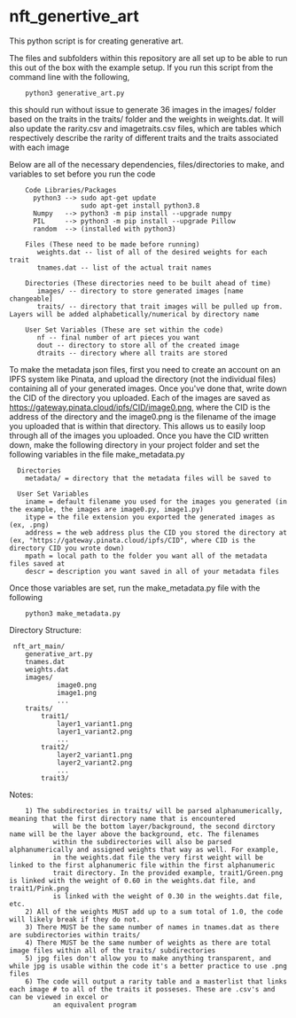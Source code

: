 # nft_genertive_art
This python script is for creating generative art.

The files and subfolders within this repository are all set up to be able to run this out of the box with the example setup. If you run this script from the command line with the following,

        python3 generative_art.py

this should run without issue to generate 36 images in the images/ folder based on the traits in the traits/ folder and the weights in weights.dat. It will also update the
rarity.csv and imagetraits.csv files, which are tables which respectively describe the rarity of different traits and the traits associated with each image

Below are all of the necessary dependencies, files/directories to make, and variables to set before you run the code

        Code Libraries/Packages
          python3 --> sudo apt-get update
                      sudo apt-get install python3.8
          Numpy   --> python3 -m pip install --upgrade numpy
          PIL     --> python3 -m pip install --upgrade Pillow          
          random  --> (installed with python3)
        
        Files (These need to be made before running)           
           weights.dat -- list of all of the desired weights for each trait           
           tnames.dat -- list of the actual trait names
           
        Directories (These directories need to be built ahead of time)
           images/ -- directory to store generated images [name changeable]
           traits/ -- directory that trait images will be pulled up from. Layers will be added alphabetically/numerical by directory name
          
        User Set Variables (These are set within the code)
           nf -- final number of art pieces you want
           dout -- directory to store all of the created image
           dtraits -- directory where all traits are stored

To make the metadata json files, first you need to create an account on an IPFS system like Pinata, and upload the directory (not the individual files) containing all of your generated images. Once you've done that, write down the CID of the directory you uploaded. Each of the images are saved as https://gateway.pinata.cloud/ipfs/CID/image0.png, where the CID is the address of the directory and the image0.png is the filename of the image you uploaded that is within that directory. This allows us to easily loop through all of the images you uploaded. Once you have the CID written down, make the following directory in your project folder and set the following variables in the file make_metadata.py
       
      Directories
        metadata/ = directory that the metadata files will be saved to
       
      User Set Variables
        iname = default filename you used for the images you generated (in the example, the images are image0.py, image1.py)
        itype = the file extension you exported the generated images as (ex, .png)
        address = the web address plus the CID you stored the directory at (ex, "https://gateway.pinata.cloud/ipfs/CID", where CID is the directory CID you wrote down)
        mpath = local path to the folder you want all of the metadata files saved at
        descr = description you want saved in all of your metadata files

Once those variables are set, run the make_metadata.py file with the following

        python3 make_metadata.py

Directory Structure:

     nft_art_main/
        generative_art.py
        tnames.dat
        weights.dat
        images/
                image0.png
                image1.png
                ...
        traits/
            trait1/
                layer1_variant1.png       
                layer1_variant2.png     
                ...  
            trait2/    
                layer2_variant1.png     
                layer2_variant2.png
                ...
            trait3/ 
             

   Notes:
   
        1) The subdirectories in traits/ will be parsed alphanumerically, meaning that the first directory name that is encountered 
               will be the bottom layer/background, the second dirctory name will be the layer above the background, etc. The filenames
               within the subdirectories will also be parsed alphanumerically and assigned weights that way as well. For example,
               in the weights.dat file the very first weight will be linked to the first alphanumeric file within the first alphanumeric
               trait directory. In the provided example, trait1/Green.png is linked with the weight of 0.60 in the weights.dat file, and trait1/Pink.png
               is linked with the weight of 0.30 in the weights.dat file, etc.   
        2) All of the weights MUST add up to a sum total of 1.0, the code will likely break if they do not.         
        3) There MUST be the same number of names in tnames.dat as there are subdirectories within traits/        
        4) There MUST be the same number of weights as there are total image files within all of the traits/ subdirectories        
        5) jpg files don't allow you to make anything transparent, and while jpg is usable within the code it's a better practice to use .png files        
        6) The code will output a rarity table and a masterlist that links each image # to all of the traits it posseses. These are .csv's and can be viewed in excel or 
               an equivalent program
